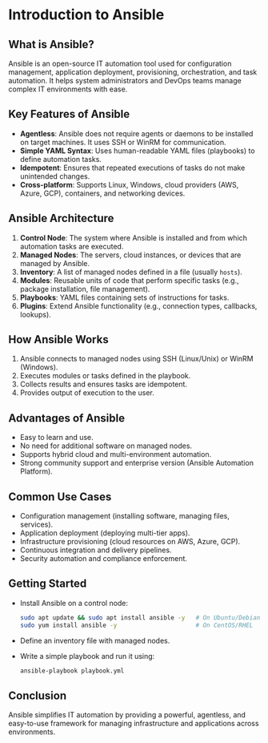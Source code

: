 # Introduction to Ansible

## What is Ansible?

Ansible is an open-source IT automation tool used for configuration
management, application deployment, provisioning, orchestration, and
task automation. It helps system administrators and DevOps teams manage
complex IT environments with ease.

## Key Features of Ansible

-   **Agentless**: Ansible does not require agents or daemons to be
    installed on target machines. It uses SSH or WinRM for
    communication.
-   **Simple YAML Syntax**: Uses human-readable YAML files (playbooks)
    to define automation tasks.
-   **Idempotent**: Ensures that repeated executions of tasks do not
    make unintended changes.
-   **Cross-platform**: Supports Linux, Windows, cloud providers (AWS,
    Azure, GCP), containers, and networking devices.

## Ansible Architecture

1.  **Control Node**: The system where Ansible is installed and from
    which automation tasks are executed.
2.  **Managed Nodes**: The servers, cloud instances, or devices that are
    managed by Ansible.
3.  **Inventory**: A list of managed nodes defined in a file (usually
    `hosts`).
4.  **Modules**: Reusable units of code that perform specific tasks
    (e.g., package installation, file management).
5.  **Playbooks**: YAML files containing sets of instructions for tasks.
6.  **Plugins**: Extend Ansible functionality (e.g., connection types,
    callbacks, lookups).

## How Ansible Works

1.  Ansible connects to managed nodes using SSH (Linux/Unix) or WinRM
    (Windows).
2.  Executes modules or tasks defined in the playbook.
3.  Collects results and ensures tasks are idempotent.
4.  Provides output of execution to the user.

## Advantages of Ansible

-   Easy to learn and use.
-   No need for additional software on managed nodes.
-   Supports hybrid cloud and multi-environment automation.
-   Strong community support and enterprise version (Ansible Automation
    Platform).

## Common Use Cases

-   Configuration management (installing software, managing files,
    services).
-   Application deployment (deploying multi-tier apps).
-   Infrastructure provisioning (cloud resources on AWS, Azure, GCP).
-   Continuous integration and delivery pipelines.
-   Security automation and compliance enforcement.

## Getting Started

-   Install Ansible on a control node:

    ``` bash
    sudo apt update && sudo apt install ansible -y   # On Ubuntu/Debian
    sudo yum install ansible -y                      # On CentOS/RHEL
    ```

-   Define an inventory file with managed nodes.

-   Write a simple playbook and run it using:

    ``` bash
    ansible-playbook playbook.yml
    ```

## Conclusion

Ansible simplifies IT automation by providing a powerful, agentless, and
easy-to-use framework for managing infrastructure and applications
across environments.
